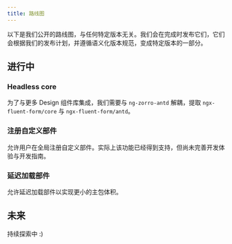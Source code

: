 ```yaml
---
title: 路线图
---
```


以下是我们公开的路线图，与任何特定版本无关。我们会在完成时发布它们，它们会根据我们的发布计划，并遵循语义化版本规范，变成特定版本的一部分。

## 进行中

### Headless core

为了与更多 Design 组件库集成，我们需要与 `ng-zorro-antd` 解耦，提取 `ngx-fluent-form/core` 与 `ngx-fluent-form/antd`。

### 注册自定义部件

允许用户在全局注册自定义部件。实际上该功能已经得到支持，但尚未完善开发体验与开发指南。

### 延迟加载部件

允许延迟加载部件以实现更小的主包体积。

## 未来

持续探索中 :)
